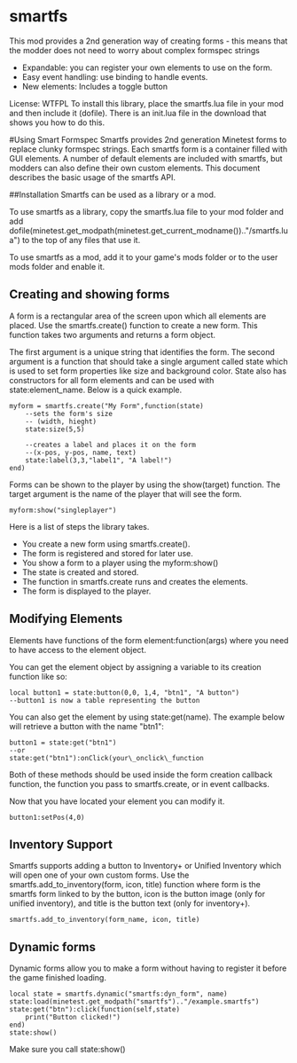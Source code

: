 smartfs
=======

This mod provides a 2nd generation way of creating forms - this means that the modder does not need to worry about complex formspec strings

* Expandable: you can register your own elements to use on the form.
* Easy event handling: use binding to handle events.
* New elements: Includes a toggle button

License: WTFPL
To install this library, place the smartfs.lua file in your mod and then include it (dofile).
There is an init.lua file in the download that shows you how to do this.

#Using Smart Formspec
Smartfs provides 2nd generation Minetest forms to replace clunky formspec strings. Each smartfs form is a container filled with GUI elements. A number of default elements are included with smartfs, but modders can also define their own custom elements. This document describes the basic usage of the smartfs API.

##Installation
Smartfs can be used as a library or a mod.

To use smartfs as a library, copy the smartfs.lua file to your mod folder and add
    dofile(minetest.get\_modpath(minetest.get\_current\_modname()).."/smartfs.lua")
to the top of any files that use it.

To use smartfs as a mod, add it to your game's mods folder or to the user mods folder and enable it.

## Creating and showing forms
A form is a rectangular area of the screen upon which all elements are placed. Use the smartfs.create() function to create a new form. This function takes two arguments and returns a form object.

The first argument is a unique string that identifies the form. The second argument is a function that should take a single argument called state which is used to set form properties like size and background color. State also has constructors for all form elements and can be used with state:element_name. Below is a quick example.

    myform = smartfs.create("My Form",function(state)
        --sets the form's size
        -- (width, hieght)
        state:size(5,5)
        
        --creates a label and places it on the form
        --(x-pos, y-pos, name, text)
        state:label(3,3,"label1", "A label!")
    end)
    
Forms can be shown to the player by using the show(target) function. The target argument is the name of the player that will see the form.

    myform:show("singleplayer")
    
Here is a list of steps the library takes.
* You create a new form using smartfs.create().
* The form is registered and stored for later use.
* You show a form to a player using the myform:show()
* The state is created and stored.
* The function in smartfs.create runs and creates the elements.
* The form is displayed to the player.
    
## Modifying Elements
Elements have functions of the form element:function(args) where you need to have access to the element object.

You can get the element object by assigning a variable to its creation function like so:

    local button1 = state:button(0,0, 1,4, "btn1", "A button")
    --button1 is now a table representing the button

You can also get the element by using state:get(name). The example below will retrieve a button with the name "btn1":

    button1 = state:get("btn1")
    --or
    state:get("btn1"):onClick(your\_onclick\_function

Both of these methods should be used inside the form creation callback function, the function you pass to smartfs.create, or in event callbacks.

Now that you have located your element you can modify it.

    button1:setPos(4,0)

## Inventory Support
Smartfs supports adding a button to Inventory+ or Unified Inventory which will open one of your own custom forms. Use the smartfs.add\_to\_inventory(form, icon, title) function where form is the smartfs form linked to by the button, icon is the button image (only for unified inventory), and title is the button text (only for inventory+).

    smartfs.add_to_inventory(form_name, icon, title)
    
## Dynamic forms
Dynamic forms allow you to make a form without having to register it before the game finished loading.

    local state = smartfs.dynamic("smartfs:dyn_form", name)
    state:load(minetest.get_modpath("smartfs").."/example.smartfs")
    state:get("btn"):click(function(self,state)
    	print("Button clicked!")
    end)
    state:show()
    
Make sure you call state:show()
